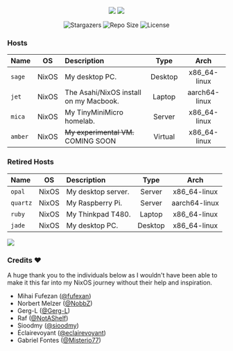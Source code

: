 <p align="center">
  <img src="https://fontmeme.com/permalink/250221/b16cf5b125a581dd730fa677b2e5888d.png" border="0">
  <img src="https://github.com/user-attachments/assets/305f1bc4-153f-458e-9bba-1f80ed9a18fe">
</p>

<p align="center">
		<img alt="Stargazers" src="https://img.shields.io/github/stars/qazer2687/dotfiles?style=for-the-badge&color=ffffff&labelColor=222222"></a>
		<img alt="Repo Size" src="https://img.shields.io/github/repo-size/qazer2687/dotfiles.svg?style=for-the-badge&color=ffffff&labelColor=222222"/></a>
    <img alt="License" src="https://img.shields.io/badge/License-GPLv3-907385605422448742?style=for-the-badge&color=ffffff&labelColor=222222"></a>
</p>

### Hosts

| Name         | OS    | Description                               |  Type   |     Arch      |
| :----------- | :---: | :---------------------------------------- | :-----: | :-----------: |
| `sage`       | NixOS | My desktop PC.                            | Desktop | x86_64-linux  |
| `jet`        | NixOS | The Asahi/NixOS install on my Macbook.    | Laptop  | aarch64-linux |
| `mica`       | NixOS | My TinyMiniMicro homelab.                 | Server  | x86_64-linux  |
| `amber`      | NixOS | ~~My experimental VM.~~ COMING SOON       | Virtual | x86_64-linux  |

### Retired Hosts

| Name         | OS    | Description                              |  Type   |     Arch       |
| :----------- | :---: | :--------------------------------------- | :-----: | :------------: |
| `opal`       | NixOS | My desktop server.                       | Server  | x86_64-linux   |
| `quartz`     | NixOS | My Raspberry Pi.                         | Server  | aarch64-linux  |
| `ruby`       | NixOS | My Thinkpad T480.                        | Laptop  | x86_64-linux   |
| `jade`       | NixOS | My desktop PC.                           | Desktop | x86_64-linux   |


<img src="https://github.com/user-attachments/assets/305f1bc4-153f-458e-9bba-1f80ed9a18fe">

### Credits ❤️

A huge thank you to the individuals below as I wouldn't have been able to make it this far into my NixOS journey without their help and inspiration.

* Mihai Fufezan ([@fufexan](https://github.com/fufexan))
* Norbert Melzer ([@NobbZ](https://github.com/NobbZ))
* Gerg-L ([@Gerg-L](https://github.com/Gerg-L))
* Raf ([@NotAShelf](https://github.com/NotAShelf))
* Sioodmy ([@sioodmy](https://github.com/sioodmy))
* Éclairevoyant  ([@eclairevoyant](https://github.com/eclairevoyant/))
* Gabriel Fontes ([@Misterio77](https://github.com/Misterio77))